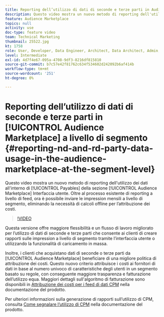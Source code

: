 ```yaml
---
title: Reporting dell’utilizzo di dati di seconde e terze parti in Audience Marketplace a livello di segmento
description: Questo video mostra un nuovo metodo di reporting dell'utilizzo dei dati nella sezione Payables dell'interfaccia utente di Audience Marketplace. Oltre al processo esistente di reporting a livello di feed, ora è possibile inviare le impression mensili a livello di segmento, eliminando la necessità di calcoli offline per l’attribuzione dei costi.
feature: Audience Marketplace
topics: null
activity: use
doc-type: feature video
team: Technical Marketing
thumbnail: 25522.jpg
kt: 1758
role: User, Developer, Data Engineer, Architect, Data Architect, Admin, Leader
level: Intermediate
exl-id: 4d7f4e67-095a-4708-9df3-8216df815810
source-git-commit: b7c57e42f81762c634f534602d242092b6af414b
workflow-type: tm+mt
source-wordcount: '251'
ht-degree: 0%

---
```


# Reporting dell’utilizzo di dati di seconde e terze parti in [!UICONTROL Audience Marketplace] a livello di segmento {#reporting-nd-and-rd-party-data-usage-in-the-audience-marketplace-at-the-segment-level}

Questo video mostra un nuovo metodo di reporting dell&#39;utilizzo dei dati all&#39;interno di [!UICONTROL Payables] della sezione [!UICONTROL Audience Marketplace] Interfaccia utente. Oltre al processo esistente di reporting a livello di feed, ora è possibile inviare le impression mensili a livello di segmento, eliminando la necessità di calcoli offline per l’attribuzione dei costi.

>[!VIDEO](https://video.tv.adobe.com/v/25522/?quality=12)

Questa versione offre maggiore flessibilità e un flusso di lavoro migliorato per l’utilizzo di dati di seconde e terze parti che consente ai clienti di creare rapporti sulle impression a livello di segmento tramite l’interfaccia utente o utilizzando la funzionalità di caricamento in massa.

Inoltre, i clienti che acquistano dati di seconde o terze parti da [!UICONTROL Audience Marketplace] beneficiare di una migliore politica di attribuzione dei costi. Questo nuovo criterio attribuisce i costi ai fornitori di dati in base al numero univoco di caratteristiche degli utenti in un segmento basato su regole, con conseguente maggiore trasparenza e fatturazione dell’utilizzo equa. Maggiori dettagli sull&#39;algoritmo di fatturazione sono disponibili in [Attribuzione dei costi per i feed di dati CPM](https://experiencecloud.adobe.com/resources/help/en_US/aam/marketplace_cpm_billing.html) nella documentazione del prodotto.

Per ulteriori informazioni sulla generazione di rapporti sull’utilizzo di CPM, consulta [Come segnalare l’utilizzo di CPM](https://experiencecloud.adobe.com/resources/help/en_US/aam/t_marketplace_report_cpm_usage.html) nella documentazione del prodotto.
